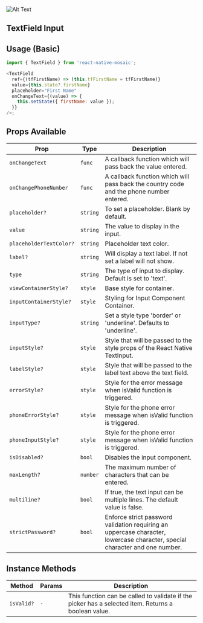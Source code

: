 ![Alt Text](https://drive.google.com/uc?export=view&id=1cyUSA2DVkqTW778oiH9BLhewh8RdzQ2W)

## TextField Input

## Usage (Basic)

```js
import { TextField } from 'react-native-mosaic';

<TextField
  ref={(tfFirstName) => (this.tfFirstName = tfFirstName)}
  value={this.state?.firstName}
  placeholder="First Name"
  onChangeText={(value) => {
    this.setState({ firstName: value });
  }}
/>;
```

## Props Available

| Prop                    | Type     | Description                                                                                                                 |
| ----------------------- | -------- | --------------------------------------------------------------------------------------------------------------------------- |
| `onChangeText`          | `func`   | A callback function which will pass back the value entered.                                                                 |
| `onChangePhoneNumber`   | `func`   | A callback function which will pass back the country code and the phone number entered.                                     |
| `placeholder?`          | `string` | To set a placeholder. Blank by default.                                                                                     |
| `value`                 | `string` | The value to display in the input.                                                                                          |
| `placeholderTextColor?` | `string` | Placeholder text color.                                                                                                     |
| `label?`                | `string` | Will display a text label. If not set a label will not show.                                                                |
| `type`                  | `string` | The type of input to display. Default is set to 'text'.                                                                     |
| `viewContainerStyle?`   | `style`  | Base style for container.                                                                                                   |
| `inputContainerStyle?`  | `style`  | Styling for Input Component Container.                                                                                      |
| `inputType?`            | `string` | Set a style type 'border' or 'underline'. Defaults to 'underline'.                                                          |
| `inputStyle?`           | `style`  | Style that will be passed to the style props of the React Native TextInput.                                                 |
| `labelStyle?`           | `style`  | Style that will be passed to the label text above the text field.                                                           |
| `errorStyle?`           | `style`  | Style for the error message when isValid function is triggered.                                                             |
| `phoneErrorStyle?`      | `style`  | Style for the phone error message when isValid function is triggered.                                                       |
| `phoneInputStyle?`      | `style`  | Style for the phone error message when isValid function is triggered.                                                       |
| `isDisabled?`           | `bool`   | Disables the input component.                                                                                               |
| `maxLength?`            | `number` | The maximum number of characters that can be entered.                                                                       |
| `multiline?`            | `bool`   | If true, the text input can be multiple lines. The default value is false.                                                  |
| `strictPassword?`       | `bool`   | Enforce strict password validation requiring an uppercase character, lowercase character, special character and one number. |

## Instance Methods

| Method     | Params | Description                                                                                         |
| ---------- | ------ | --------------------------------------------------------------------------------------------------- |
| `isValid?` | `-`    | This function can be called to validate if the picker has a selected item. Returns a boolean value. |
